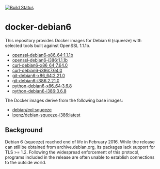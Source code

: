 [![Build Status](https://travis-ci.com/cjolowicz/docker-debian6.svg?branch=master)](https://travis-ci.com/cjolowicz/docker-debian6)

# docker-debian6

This repository provides Docker images for Debian 6 (squeeze) with
selected tools built against OpenSSL 1.1.1b.

- [openssl-debian6-x86_64:1.1.1b](https://hub.docker.com/r/cjolowicz/openssl-debian6-x86_64)
- [openssl-debian6-i386:1.1.1b](https://hub.docker.com/r/cjolowicz/openssl-debian6-i386)
- [curl-debian6-x86_64:7.64.0](https://hub.docker.com/r/cjolowicz/curl-debian6-x86_64)
- [curl-debian6-i386:7.64.0](https://hub.docker.com/r/cjolowicz/curl-debian6-i386)
- [git-debian6-x86_64:2.21.0](https://hub.docker.com/r/cjolowicz/git-debian6-x86_64)
- [git-debian6-i386:2.21.0](https://hub.docker.com/r/cjolowicz/git-debian6-i386)
- [python-debian6-x86_64:3.6.8](https://hub.docker.com/r/cjolowicz/python-debian6-x86_64)
- [python-debian6-i386:3.6.8](https://hub.docker.com/r/cjolowicz/python-debian6-i386)

The Docker images derive from the following base images:

- [debian/eol:squeeze](https://hub.docker.com/r/debian/eol:squeeze)
- [lpenz/debian-squeeze-i386:latest](https://hub.docker.com/r/lpenz/debian-squeeze-i386)

## Background

Debian 6 (squeeze) reached end of life in February 2016. While the
release can still be obtained from archive.debian.org, its packages
lack support for TLS >= 1.2. Following the widespread enforcement of
this protocol, programs included in the release are often unable to
establish connections to the outside world.
